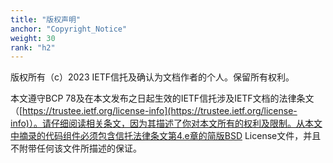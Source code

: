 ```yaml
---
title: "版权声明"
anchor: "Copyright_Notice"
weight: 30
rank: "h2"
---
```


版权所有（c）2023 IETF信托及确认为文档作者的个人。保留所有权利。

本文遵守BCP 78及在本文发布之日起生效的IETF信托涉及IETF文档的法律条文（[https://trustee.ietf.org/license-info](https://trustee.ietf.org/license-info)）。请仔细阅读相关条文，因为其描述了你对本文所有的权利及限制。从本文中摘录的代码组件必须包含信托法律条文第4.e章的简版BSD License文件，并且不附带任何该文件所描述的保证。